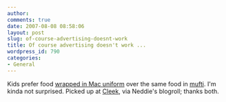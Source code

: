 ```yaml
---
author:
comments: true
date: 2007-08-08 08:58:06
layout: post
slug: of-course-advertising-doesnt-work
title: Of course advertising doesn't work ...
wordpress_id: 790
categories:
- General
---
```


Kids prefer food [wrapped in Mac uniform](http://www.cnn.com/2007/HEALTH/diet.fitness/08/06/mcdonalds.preschoolers.ap/index.html) over the same food in [mufti](http://en.wikipedia.org/wiki/Mufti_%28dress%29). I'm kinda not surprised. Picked up at [Cleek](http://cleek.lunarpages.com/blogs/?p=1813), via Neddie's blogroll; thanks both.

